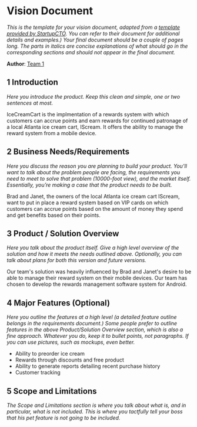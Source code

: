 # Vision Document

*This is the template for your vision document, adapted from a [template provided by StartupCTO](http://www.startupcto.com/templates/software-vision-document-template). You can refer to their document for additional details and examples.) Your final document should be a couple of pages long. The parts in italics are concise explanations of what should go in the corresponding sections and should not appear in the final document.*

**Author**: [Team 1](https://github.com/gt-ud-softeng/6300Fall14Team01/)

## 1 Introduction

*Here you introduce the product. Keep this  clean 	and simple, one or two sentences at most.*

IceCreamCart is the implmentation of a rewards system with which customers can accrue points and earn rewards for continued patronage of a local Atlanta ice cream cart, IScream.  It offers the ability to manage the reward system from a mobile device.  

## 2 Business Needs/Requirements

*Here you discuss the reason you are planning to build your product. You’ll want to talk about the problem people are facing, the requirements you need to meet to solve that problem (10000-foot view), and the market itself. Essentially, you’re making a case that the product needs to be built.*

Brad and Janet, the owners of the local Atlanta ice cream cart IScream, want to put in place a reward system based on VIP cards on which customers can accrue points based on the amount of money they spend and get benefits based on their
points. 

## 3 Product / Solution Overview

*Here you talk about the product itself. Give a high level overview of the solution and how it meets the needs outlined above. Optionally, you can talk about plans for both this version and future versions.*

Our team's solution was heavily influenced by Brad and Janet's desire to be able to manage their reward system on their mobile devices. Our team has chosen to develop the rewards management software system for Android. 

## 4 Major Features (Optional)

*Here you outline the features at a high level (a detailed feature outline belongs in the requirements document.) Some people prefer to outline features in the above Product/Solution Overview section, which is also a fine approach. Whatever you do, keep it to bullet points, not paragraphs. If you can use pictures, such as mockups, even better.*
  - Ability to preorder ice cream
  - Rewards through discounts and free product
  - Ability to generate reports detailing recent purchase history
  - Customer tracking
  

## 5 Scope and Limitations

*The Scope and Limitations section is where you talk about what is, and in particular, what is not included. This is where you tactfully tell your boss that his pet feature is not going to be included.*
